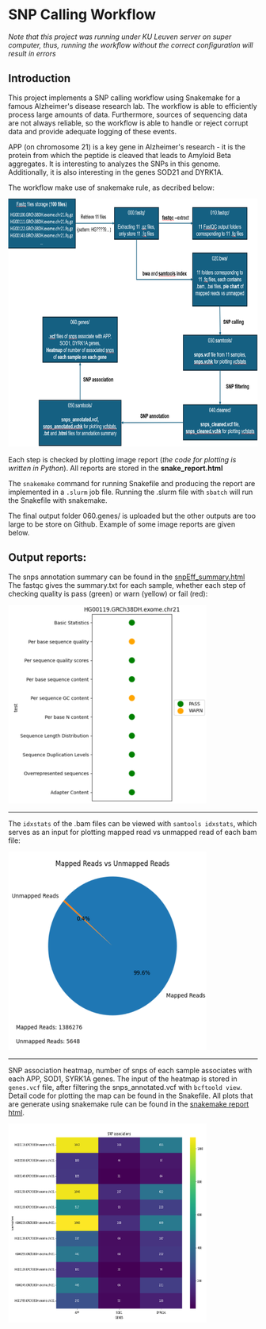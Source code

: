 # SNP Calling Workflow

<i>Note that this project was running under KU Leuven server on super computer, thus, running the workflow without the correct configuration will result in errors</i>

## Introduction

This project implements a SNP calling workflow using Snakemake for a famous Alzheimer's disease research lab. The workflow is able to efficiently process large amounts of data. Furthermore, sources of sequencing data are not always reliable, so the workflow is able to handle or reject corrupt data and provide adequate logging of these events. 

APP (on chromosome 21) is a key gene in Alzheimer's research - it is the protein from which the peptide is cleaved that leads to Amyloid Beta aggregates. It is interesting to analyzes the SNPs in this genome. Additionally, it is also interesting in the genes SOD21 and DYRK1A.

The workflow make use of snakemake rule, as decribed below:

<img src="img/workflow.png" width=750 height=500>

Each step is checked by plotting image report (<i>the code for plotting is written in Python</i>). All reports are stored in the <b>snake_report.html</b>

The `snakemake` command for running Snakefile and producing the report are implemented in a `.slurm` job file. Running the .slurm file with `sbatch` will run the Snakefile with snakemake. 

The final output folder 060.genes/ is uploaded but the other outputs are too large to be store on Github. Example of some image reports are given below.

## Output reports:

The snps annotation summary can be found in the [snpEff_summary.html](https://htmlpreview.github.io/?https://github.com/HannahLy1204/Bioinformatics_Starter/blob/main/Project%203/SNPCalling/snpEff_summary.html)
The fastqc gives the summary.txt for each sample, whether each step of checking quality is pass (green) or warn (yellow) or fail (red):

<img src="img/fastqc.png" width=400 height=400>

----
The `idxstats` of the .bam files can be viewed with `samtools idxstats`, which serves as an input for plotting mapped read vs unmapped read of each bam file:

<img src="img/bwa.png" width=400 height=400>

------
SNP association heatmap, number of snps of each sample associates with each APP, SOD1, SYRK1A genes. The input of the heatmap is stored in `genes.vcf` file, after filtering the snps_annotated.vcf with `bcftoold view`. Detail code for plotting the map can be found in the Snakefile. All plots that are generate using snakemake rule can be found in the [snakemake report html](https://htmlpreview.github.io/?https://github.com/HannahLy1204/Bioinformatics_Starter/blob/main/Project%203/SNPCalling/snake_report.html).

<img src="img/genes_heatmap.png" width=400 height=400>